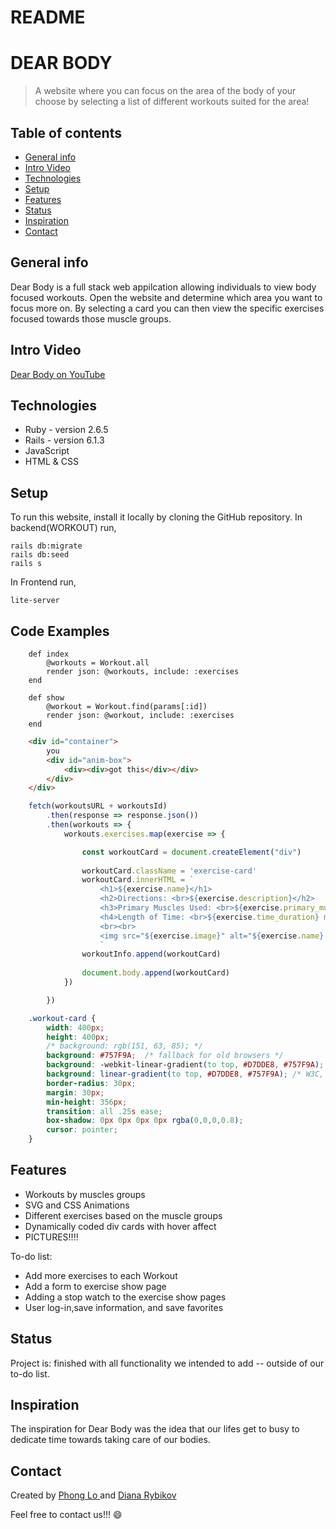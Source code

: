 # README
# DEAR BODY
> A website where you can focus on the area of the body of your choose by selecting a list of different workouts suited for the area!

## Table of contents
* [General info](#general-info)
* [Intro Video](#intro-video)
* [Technologies](#technologies)
* [Setup](#setup)
* [Features](#features)
* [Status](#status)
* [Inspiration](#inspiration)
* [Contact](#contact)


## General info
Dear Body is a full stack web appilcation allowing individuals to view body focused workouts. Open the website and determine which area you want to focus more on. By selecting a card you can then view the specific exercises focused towards those muscle groups.

## Intro Video
[Dear Body on YouTube](https://youtu.be/vKfWJmFNwS8)

## Technologies
* Ruby - version 2.6.5
* Rails - version 6.1.3
* JavaScript 
* HTML & CSS


## Setup
To run this website, install it locally by cloning the GitHub repository. In backend(WORKOUT) run,
``` 
rails db:migrate
rails db:seed
rails s

```
In Frontend run,
```
lite-server
```


## Code Examples
```Rails
    def index
        @workouts = Workout.all
        render json: @workouts, include: :exercises
    end

    def show
        @workout = Workout.find(params[:id])
        render json: @workout, include: :exercises
    end
```

```HTML
    <div id="container">
        you 
        <div id="anim-box">
            <div><div>got this</div></div>
        </div>
    </div>
```

```JavaScript
    fetch(workoutsURL + workoutsId)
        .then(response => response.json())
        .then(workouts => {
            workouts.exercises.map(exercise => {

                const workoutCard = document.createElement("div")
        
                workoutCard.className = 'exercise-card'
                workoutCard.innerHTML = `
                    <h1>${exercise.name}</h1>
                    <h2>Directions: <br>${exercise.description}</h2>
                    <h3>Primary Muscles Used: <br>${exercise.primary_muscle}</h3>
                    <h4>Length of Time: <br>${exercise.time_duration} minute(s)</h4>
                    <br><br>
                    <img src="${exercise.image}" alt="${exercise.name} image">
                    `
                workoutInfo.append(workoutCard)
                
                document.body.append(workoutCard)
            })

        })
```

```CSS
    .workout-card {
        width: 400px;
        height: 400px;
        /* background: rgb(151, 63, 85); */
        background: #757F9A;  /* fallback for old browsers */
        background: -webkit-linear-gradient(to top, #D7DDE8, #757F9A);  /* Chrome 10-25, Safari 5.1-6 */
        background: linear-gradient(to top, #D7DDE8, #757F9A); /* W3C, IE 10+/ Edge, Firefox 16+, Chrome 26+, Opera 12+, Safari 7+ */
        border-radius: 30px;
        margin: 30px;
        min-height: 356px;
        transition: all .25s ease;
        box-shadow: 0px 0px 0px 0px rgba(0,0,0,0.8);
        cursor: pointer;
    }

```

## Features
* Workouts by muscles groups
* SVG and CSS Animations
* Different exercises based on the muscle groups
* Dynamically coded div cards with hover affect
* PICTURES!!!!

To-do list:
* Add more exercises to each Workout
* Add a form to exercise show page
* Adding a stop watch to the exercise show pages
* User log-in,save information, and save favorites

## Status
Project is: finished with all functionality we intended to add -- outside of our to-do list.

## Inspiration
The inspiration for Dear Body was the idea that our lifes get to busy to dedicate time towards taking care of our bodies.

## Contact
Created by [Phong Lo ](https://www.linkedin.com/in/phong-lo) and [Diana Rybikov](https://www.linkedin.com/in/diana-rybikov-465018202)

Feel free to contact us!!! :smile:

